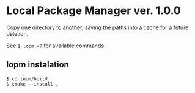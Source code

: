# Local Package Manager ver. 1.0.0
Copy one directory to another, saving the paths into a cache for a future deletion.

See ``$ lopm -?`` for available commands.

## lopm instalation
    $ cd lopm/build
    $ cmake --install .